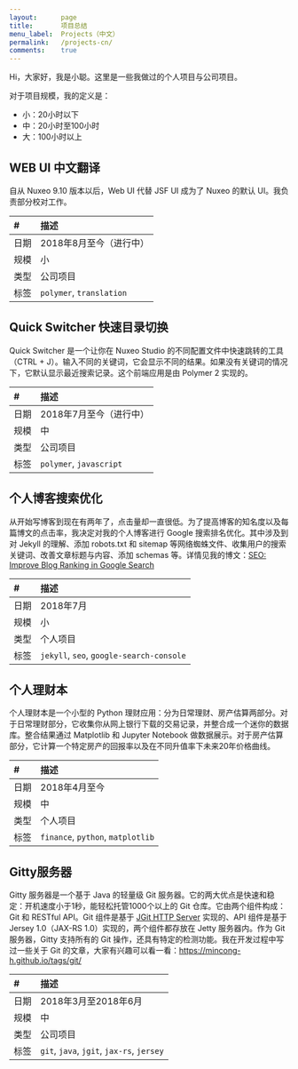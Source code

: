 ```yaml
---
layout:      page
title:       项目总结
menu_label:  Projects（中文）
permalink:   /projects-cn/
comments:    true
---
```


Hi，大家好，我是小聪。这里是一些我做过的个人项目与公司项目。

对于项目规模，我的定义是：
- 小：20小时以下
- 中：20小时至100小时
- 大：100小时以上

## WEB UI 中文翻译

自从 Nuxeo 9.10 版本以后，Web UI 代替 JSF UI 成为了 Nuxeo 的默认
UI。我负责部分校对工作。

&#35;  | 描述
:----- | :----------
日期   | 2018年8月至今（进行中）
规模   | 小
类型   | 公司项目
标签   | `polymer`, `translation`

## Quick Switcher 快速目录切换

Quick Switcher 是一个让你在 Nuxeo Studio 的不同配置文件中快速跳转的工具（CTRL +
J）。输入不同的关键词，它会显示不同的结果。如果没有关键词的情况下，它默认显示最近搜索记录。这个前端应用是由 Polymer 2 实现的。

&#35;  | 描述
:----- | :----------
日期   | 2018年7月至今（进行中）
规模   | 中
类型   | 公司项目
标签   | `polymer`, `javascript`

## 个人博客搜索优化

从开始写博客到现在有两年了，点击量却一直很低。为了提高博客的知名度以及每篇博文的点击率，我决定对我的个人博客进行 Google 搜索排名优化。其中涉及到对 Jekyll 的理解、添加 robots.txt 和 sitemap 等网络蜘蛛文件、收集用户的搜索关键词、改善文章标题与内容、添加 schemas 等。详情见我的博文：[SEO:
Improve Blog Ranking in Google
Search](https://mincong-h.github.io/2018/07/21/improve-the-search-presence/)

&#35;  | 描述
:----- | :----------
日期   | 2018年7月
规模   | 小
类型   | 个人项目
标签   | `jekyll`, `seo`, `google-search-console`

## 个人理财本

个人理财本是一个小型的 Python 理财应用：分为日常理财、房产估算两部分。对于日常理财部分，它收集你从网上银行下载的交易记录，并整合成一个迷你的数据库。整合结果通过 Matplotlib 和 Jupyter
Notebook 做数据展示。对于房产估算部分，它计算一个特定房产的回报率以及在不同升值率下未来20年价格曲线。

&#35;  | 描述
:----- | :----------
日期   | 2018年4月至今
规模   | 中
类型   | 个人项目
标签   | `finance`, `python`, `matplotlib`

## Gitty服务器

Gitty 服务器是一个基于 Java 的轻量级 Git 服务器。它的两大优点是快速和稳定：开机速度小于1秒，能轻松托管1000个以上的 Git 仓库。它由两个组件构成：Git 和 RESTful
API。Git 组件是基于 [JGit HTTP Server](https://github.com/eclipse/jgit/tree/master/org.eclipse.jgit.http.server) 实现的、API 组件是基于 Jersey 1.0（JAX-RS
1.0）实现的，两个组件都存放在 Jetty 服务器内。作为 Git 服务器，Gitty 支持所有的
Git 操作，还具有特定的检测功能。我在开发过程中写过一些关于 Git
的文章，大家有兴趣可以看一看：<https://mincong-h.github.io/tags/git/>

&#35;  | 描述
:----- | :----------
日期   | 2018年3月至2018年6月
规模   | 中
类型   | 公司项目
标签   | `git`, `java`, `jgit`, `jax-rs`, `jersey`
